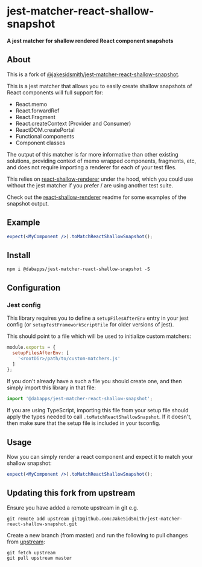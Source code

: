# jest-matcher-react-shallow-snapshot

**A jest matcher for shallow rendered React component snapshots**

## About

This is a fork of [@jakesidsmith/jest-matcher-react-shallow-snapshot](https://github.com/jakesidsmith/jest-matcher-react-shallow-snapshot).

This is a jest matcher that allows you to easily create shallow snapshots of React components will full support for:

* React.memo
* React.forwardRef
* React.Fragment
* React.createContext (Provider and Consumer)
* ReactDOM.createPortal
* Functional components
* Component classes

The output of this matcher is far more informative than other existing solutions, providing context of memo wrapped components, fragments, etc, and does not require importing a renderer for each of your test files.

This relies on [react-shallow-renderer](https://www.npmjs.com/package/@dabapps/react-shallow-renderer) under the hood, which you could use without the jest matcher if you prefer / are using another test suite.

Check out the [react-shallow-renderer](https://www.npmjs.com/package/@dabapps/react-shallow-renderer) readme for some examples of the snapshot output.

## Example

```jsx
expect(<MyComponent />).toMatchReactShallowSnapshot();
```

## Install

```shell
npm i @dabapps/jest-matcher-react-shallow-snapshot -S
```

## Configuration

### Jest config

This library requires you to define a `setupFilesAfterEnv` entry in your jest config (or `setupTestFrameworkScriptFile` for older versions of jest).

This should point to a file which will be used to initialize custom matchers:

```js
module.exports = {
  setupFilesAfterEnv: [
    '<rootDir>/path/to/custom-matchers.js'
  ]
};
```

If you don't already have a such a file you should create one, and then simply import this library in that file:

```js
import '@dabapps/jest-matcher-react-shallow-snapshot';
```

If you are using TypeScript, importing this file from your setup file should apply the types needed to call `.toMatchReactShallowSnapshot`. If it doesn't, then make sure that the setup file is included in your tsconfig.

## Usage

Now you can simply render a react component and expect it to match your shallow snapshot:

```jsx
expect(<MyComponent />).toMatchReactShallowSnapshot();
```

## Updating this fork from upstream

Ensure you have added a remote upstream in git e.g.

```shell
git remote add upstream git@github.com:JakeSidSmith/jest-matcher-react-shallow-snapshot.git
```

Create a new branch (from master) and run the following to pull changes from [upstream](https://github.com/jakesidsmith/jest-matcher-react-shallow-snapshot):

```shell
git fetch upstream
git pull upstream master
```
